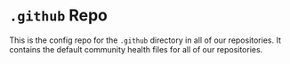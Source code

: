 # `.github` Repo

This is the config repo for the `.github` directory in all of our repositories. It contains the default community health files for all of our repositories.
